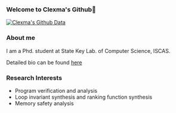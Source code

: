 ### Welcome to Clexma's Github👋
[![Clexma's Github Data](https://github-readme-stats.vercel.app/api?username=SpencerL-Y&theme=chartreuse-dark)]()

### About me

I am a Phd. student at State Key Lab. of Computer Science, ISCAS.

Detailed bio can be found [here](https://tis.ios.ac.cn/?page_id=1873)

### Research Interests
- Program verification and analysis
- Loop invariant synthesis and ranking function synthesis
- Memory safety analysis
